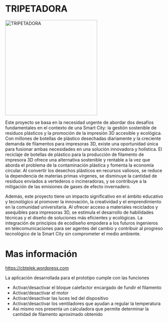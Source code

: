 # TRIPETADORA




<img alt="TRIPETADORA" src="https://github.com/user-attachments/assets/55d442e2-0730-4e3f-b7c7-dadc98ae8ac8" width="293" height="303" />




Este proyecto se basa en la necesidad urgente de abordar dos desafíos fundamentales en el contexto de una Smart City: la gestión sostenible 
de residuos plásticos y la promoción de la impresión 3D accesible y ecológica. Con millones de botellas de plástico desechadas diariamente y 
la creciente demanda de filamentos para impresoras 3D, existe una oportunidad única para fusionar ambas necesidades en una solución innovadora 
y holística. El reciclaje de botellas de plástico para la producción de filamento de impresora 3D ofrece una alternativa sostenible y rentable 
a la vez que aborda el problema de la contaminación plástica y fomenta la economía circular. Al convertir los desechos plásticos en recursos 
valiosos, se reduce la dependencia de materias primas vírgenes, se disminuye la cantidad de residuos enviados a vertederos o incineradoras, y
se contribuye a la mitigación de las emisiones de gases de efecto invernadero.

Además, este proyecto tiene un impacto significativo en el ámbito educativo y tecnológico al promover la innovación, la creatividad y el 
emprendimiento en la comunidad universitaria. Al ofrecer acceso a materiales reciclados y asequibles para impresoras 3D, se estimula el 
desarrollo de habilidades técnicas y el diseño de soluciones más eficientes y ecológicas. La integración de principios de ecodiseño empodera
a los futuros ingenieros en telecomunicaciones para ser agentes del cambio y contribuir al progreso tecnológico de la Smart City sin 
comprometer el medio ambiente.

# Mas información
https://cbtelek.wordpress.com

La aplicación desarrollada para el prototipo cumple con las funciones
* Activar/desactivar el bloque calefactor encargado de fundir el filamento
* Activar/desactivar el motor
* Activar/desactivar las luces led del dispositivo
* Activar/desactivar los ventiladores que ayudan a regular la temperatura
* Asi mismo nos presenta un calculadora que permite determinar la cantidad de filamento aproximado obtenido
